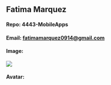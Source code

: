 ## Fatima Marquez
#### Repo: 4443-MobileApps
#### Email: fatimamarquez0914@gmail.com
#### Image:
<img src="https://imgbox.com/opQ1J6ep">

#### Avatar:
